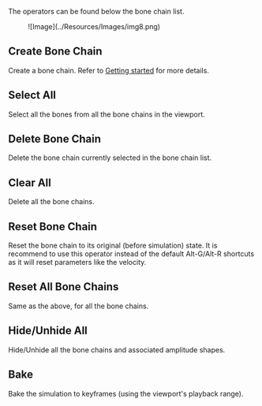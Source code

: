 The operators can be found below the bone chain list. 

<figure markdown>
  ![Image](../Resources/Images/img8.png)
</figure>

## Create Bone Chain

Create a bone chain. Refer to [Getting started](./basics.md) for more details.

## Select All

Select all the bones from all the bone chains in the viewport.

## Delete Bone Chain

Delete the bone chain currently selected in the bone chain list.

## Clear All 

Delete all the bone chains.

## Reset Bone Chain

Reset the bone chain to its original (before simulation) state. It is recommend to use this operator instead of the default Alt-G/Alt-R shortcuts as it will reset parameters like the velocity.

## Reset All Bone Chains

Same as the above, for all the bone chains.

## Hide/Unhide All

Hide/Unhide all the bone chains and associated amplitude shapes.

## Bake

Bake the simulation to keyframes (using the viewport's playback range).
